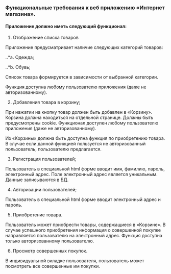 ### Функциональные требования к веб приложению «Интернет магазина».

#### Приложение должно иметь следующий функционал:

1.	Отображение списка товаров

  Приложение предусматривает наличие следующих категорий товаров:

..*a.	Одежда;

..*b.	Обувь;

  Список товара формируется в зависимости от выбранной категории. 

  Функция доступна любому пользователю приложения (даже не авторизованному).

2.	Добавления товара в корзину;

  При нажатии на кнопку товар должен быть добавлен в «Корзину». Корзина должна находиться на отдельной странице. Должны быть предусмотрены cookie. Функционал доступен любому пользователю приложения (даже не авторизованному).

  Из «Корзины» должна быть доступна функция по приобретению товара. В случае если данной функцией пользуется не авторизованный пользователь, пользователю предлагается.

3.	Регистрация пользователей;

  Пользователь в специальной html форме вводит имя, фамилию, пароль, электронный адрес. Поле электронный адрес является уникальным. Данные записываются в БД.

4.	Авторизации пользователей;

  Пользователь в специальной html форме вводит электронный адрес и пароль. 

5.	Приобретение товара.

  Пользователь может приобрести товары, содержащиеся в «Корзине». В случае успешного приобретения информация о совершенной покупке направляется пользователю на электронный адрес. Функция доступна только авторизованному пользователю. 

6.	Просмотр совершенных покупок.

  В индивидуальной вкладке пользователя, пользователь может посмотреть все совершенные им покупки.
